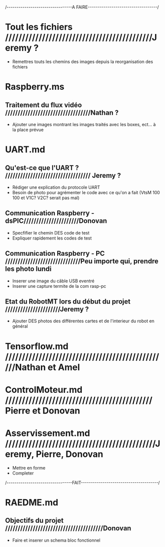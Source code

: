 ﻿/---------------------------------A FAIRE-----------------------------------/

# Tout les fichiers ////////////////////////////////////////////Jeremy ?
- Remettres touts les chemins des images depuis la reorganisation des fichiers

# Raspberry.ms
## Traitement du flux vidéo //////////////////////////////////Nathan ?
- Ajouter une images montrant les images traités avec les boxes, ect... à la place prévue

# UART.md
## Qu'est-ce que l'UART ? ////////////////////////////////// Jeremy ?
- Rédiger une explication du protocole UART
- Besoin de photo pour agrémenter le code avec ce qu'on a fait (VtsM 100 100 et V1C? V2C? serait pas mal)

## Communication Raspberry - dsPIC//////////////////////Donovan
- Specfifier le chemin DES code de test
- Expliquer rapidement les codes de test

## Communication Raspberry - PC //////////////////////////////Peu importe qui, prendre les photo lundi
- Inserer une image du câble USB eventré
- Inserer une capture termite de la com rasp-pc

## Etat du RobotMT lors du début du projet 	//////////////////////Jeremy ?
- Ajouter DES photos des différentes cartes et de l'interieur du robot en général

# Tensorflow.md /////////////////////////////////////////////////Nathan et Amel

# ControlMoteur.md //////////////////////////////////////////// Pierre et Donovan

# Asservissement.md /////////////////////////////////////////////Jeremy, Pierre, Donovan
- Mettre en forme
- Completer


/---------------------------------FAIT---------------------------------------/

# RAEDME.md
## Objectifs du projet ///////////////////////////////////////Donovan
- Faire et inserer un schema bloc fonctionnel 








